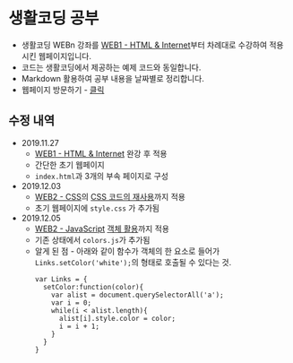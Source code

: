 # 생활코딩 공부
- 생활코딩 WEBn 강좌를 [WEB1 - HTML & Internet](https://opentutorials.org/course/3084)부터 차례대로 수강하여 적용시킨 웹페이지입니다.
- 코드는 생활코딩에서 제공하는 예제 코드와 동일합니다.
- Markdown 활용하여 공부 내용을 날짜별로 정리합니다.
- 웹페이지 방문하기 - [클릭](https://choisohyun.github.io/opentutorials_web1/)
## 수정 내역
- 2019.11.27 
  - [WEB1 - HTML & Internet](https://opentutorials.org/course/3084) 완강 후 적용
  - 간단한 초기 웹페이지
  - `index.html`과 3개의 부속 페이지로 구성
- 2019.12.03 
  - [WEB2 - CSS](https://opentutorials.org/course/3086)의 [CSS 코드의 재사용](https://opentutorials.org/course/3086/18327)까지 적용
  - 초기 웹페이지에 `style.css` 가 추가됨
- 2019.12.05
  - [WEB2 - JavaScript](https://opentutorials.org/course/3085/) [객체 활용](https://opentutorials.org/course/3085/18885)까지 적용
  - 기존 상태에서 `colors.js`가 추가됨
  - 알게 된 점 - 아래와 같이 함수가 객체의 한 요소로 들어가 `Links.setColor('white');`의 형태로 호출될 수 있다는 것.
    ```
    var Links = {
      setColor:function(color){
        var alist = document.querySelectorAll('a');
        var i = 0;
        while(i < alist.length){
          alist[i].style.color = color;
          i = i + 1;
        }
      }
    } 
    ```
    
